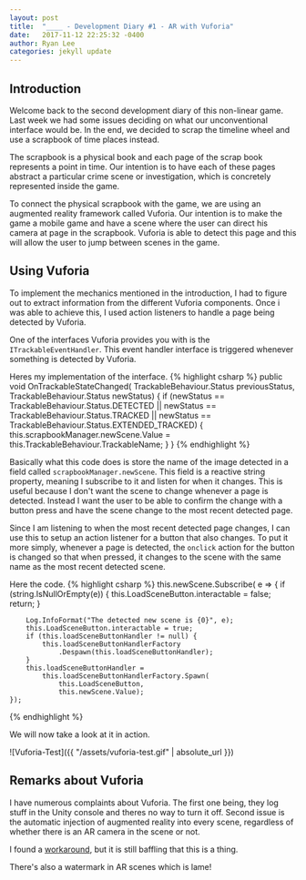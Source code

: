 ```yaml
---
layout: post
title:  "____ - Development Diary #1 - AR with Vuforia"
date:   2017-11-12 22:25:32 -0400
author: Ryan Lee
categories: jekyll update
---
```


## Introduction
Welcome back to the second development diary of this non-linear game. Last week we had some issues deciding on what our unconventional interface would be. In the end, we decided to scrap the timeline wheel and use a scrapbook of time places instead.  

The scrapbook is a physical book and each page of the scrap book represents a point in time. Our intention is to have each of these pages abstract a particular crime scene or investigation, which is concretely represented inside the game.

To connect the physical scrapbook with the game, we are using an augmented reality framework called Vuforia. Our intention is to make the game a mobile game and have a scene where the user can direct his camera at page in the scrapbook. Vuforia is able to detect this page and this will allow the user to jump between scenes in the game.

## Using Vuforia
To implement the mechanics mentioned in the introduction, I had to figure out to extract information from the different Vuforia components. Once i was able to achieve this, I used action listeners to handle a page being detected by Vuforia. 

One of the interfaces Vuforia provides you with is the `ITrackableEventHandler`. This event handler interface is triggered whenever something is detected by Vuforia.

Heres my implementation of the interface.
{% highlight csharp %}
public void OnTrackableStateChanged(
        TrackableBehaviour.Status previousStatus,
        TrackableBehaviour.Status newStatus) {
    if (newStatus == TrackableBehaviour.Status.DETECTED
            || newStatus == TrackableBehaviour.Status.TRACKED
            || newStatus == TrackableBehaviour.Status.EXTENDED_TRACKED) {
        this.scrapbookManager.newScene.Value = this.TrackableBehaviour.TrackableName;
    }
}
{% endhighlight %}

Basically what this code does is store the name of the image detected in a field called `scrapbookManager.newScene`. This field is a reactive string property, meaning I subscribe to it and listen for when it changes. This is useful because I don't want the scene to change whenever a page is detected. Instead I want the user to be able to confirm the change with a button press and have the scene change to the most recent detected page.

Since I am listening to when the most recent detected page changes, I can use this to setup an action listener for a button that also changes. To put it more simply, whenever a page is detected, the `onclick` action for the button is changed so that when pressed, it changes to the scene with the same name as the most recent detected scene.

Here the code.
{% highlight csharp %}
this.newScene.Subscribe(
    e => {
        if (string.IsNullOrEmpty(e)) {
            this.LoadSceneButton.interactable = false;
            return;
        }

        Log.InfoFormat("The detected new scene is {0}", e);
        this.LoadSceneButton.interactable = true;
        if (this.loadSceneButtonHandler != null) {
            this.loadSceneButtonHandlerFactory
                .Despawn(this.loadSceneButtonHandler);
        }
        this.loadSceneButtonHandler =
            this.loadSceneButtonHandlerFactory.Spawn(
                this.LoadSceneButton,
                this.newScene.Value);
    });
{% endhighlight %}

We will now take a look at it in action.

![Vuforia-Test]({{ "/assets/vuforia-test.gif" | absolute_url }})

## Remarks about Vuforia
I have numerous complaints about Vuforia. The first one being, they log stuff in the Unity console and theres no way to turn it off. Second issue is the automatic injection of augmented reality into every scene, regardless of whether there is an AR camera in the scene or not.

I found a [workaround](https://forum.unity.com/threads/use-ar-camera-vuforia-core-in-individual-scene-not-entire-project.498489/#post-3262950), but it is still baffling that this is a thing.

There's also a watermark in AR scenes which is lame!
